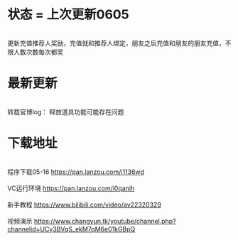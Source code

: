 

# 状态 = 上次更新0605
 
 
</br> 更新充值推荐人奖励，充值就和推荐人绑定，朋友之后充值和朋友的朋友充值，不限人数次数每次都奖</br>

# 最新更新

</br> 转载官博log： 释放道具功能可能存在问题</br>
 

# 下载地址 

</br>程序下载05-16 https://pan.lanzou.com/i1136wd</br>
</br>VC运行环境 https://pan.lanzou.com/i0qanih</br>
</br> 新手教程 https://www.bilibili.com/video/av22320329 </br>
</br> 视频演示 https://www.changyun.tk/youtube/channel.php?channelid=UCy3BVqS_ekM7qM6e01kGBpQ</br>
 
